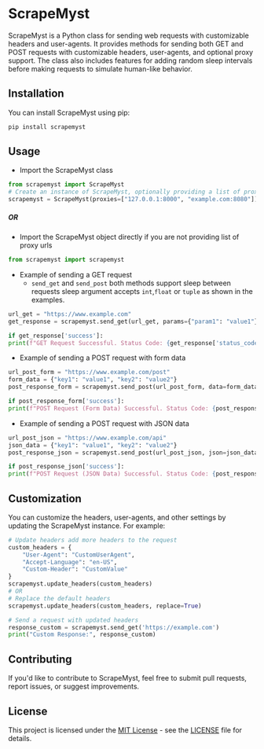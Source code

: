 # ScrapeMyst

ScrapeMyst is a Python class for sending web requests with customizable headers and user-agents. It provides methods for sending both GET and POST requests with customizable headers, user-agents, and optional proxy support. The class also includes features for adding random sleep intervals before making requests to simulate human-like behavior.

## Installation

You can install ScrapeMyst using pip:

```bash
pip install scrapemyst
```

## Usage

- Import the ScrapeMyst class

```python
from scrapemyst import ScrapeMyst
# Create an instance of ScrapeMyst, optionally providing a list of proxy URLs
scrapemyst = ScrapeMyst(proxies=["127.0.0.1:8000", "example.com:8080"])
```

##### OR

- Import the ScrapeMyst object directly if you are not providing list of proxy urls

```python
from scrapemyst import scrapemyst
```

- Example of sending a GET request
  - `send_get` and `send_post` both methods support sleep between requests sleep argument accepts `int`,`float` or `tuple` as shown in the examples.

```python
url_get = "https://www.example.com"
get_response = scrapemyst.send_get(url_get, params={"param1": "value1"}, sleep=3, referer="https://www.referer.com")

if get_response['success']:
print(f"GET Request Successful. Status Code: {get_response['status_code']}") # Access the response object if needed: get_response['data']
```

- Example of sending a POST request with form data

```python
url_post_form = "https://www.example.com/post"
form_data = {"key1": "value1", "key2": "value2"}
post_response_form = scrapemyst.send_post(url_post_form, data=form_data, sleep=4.5, referer="https://www.referer.com")

if post_response_form['success']:
print(f"POST Request (Form Data) Successful. Status Code: {post_response_form['status_code']}") # Access the response object if needed: post_response_form['data']
```

- Example of sending a POST request with JSON data

```python
url_post_json = "https://www.example.com/api"
json_data = {"key1": "value1", "key2": "value2"}
post_response_json = scrapemyst.send_post(url_post_json, json=json_data, sleep=(2,9), referer="https://www.referer.com")

if post_response_json['success']:
print(f"POST Request (JSON Data) Successful. Status Code: {post_response_json['status_code']}") # Access the response object if needed: post_response_json['data']
```

## Customization

You can customize the headers, user-agents, and other settings by updating the ScrapeMyst instance. For example:

```python
# Update headers add more headers to the request
custom_headers = {
    "User-Agent": "CustomUserAgent",
    "Accept-Language": "en-US",
    "Custom-Header": "CustomValue"
}
scrapemyst.update_headers(custom_headers)
# OR
# Replace the default headers
scrapemyst.update_headers(custom_headers, replace=True)

# Send a request with updated headers
response_custom = scrapemyst.send_get('https://example.com')
print("Custom Response:", response_custom)
```

## Contributing

If you'd like to contribute to ScrapeMyst, feel free to submit pull requests, report issues, or suggest improvements.

## License

This project is licensed under the [MIT License](LICENSE) - see the [LICENSE](LICENSE) file for details.
